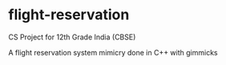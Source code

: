 # flight-reservation
CS Project for 12th Grade India (CBSE)

A flight reservation system mimicry done in C++ with gimmicks
